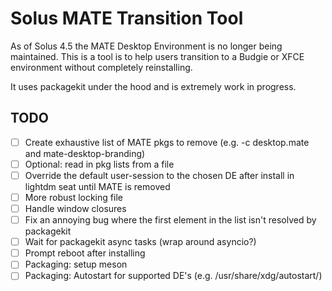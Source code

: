 # Solus MATE Transition Tool

As of Solus 4.5 the MATE Desktop Environment is no longer being maintained. This is a tool is to help users transition to a Budgie or XFCE environment without completely reinstalling.

It uses packagekit under the hood and is extremely work in progress.

## TODO
- [ ] Create exhaustive list of MATE pkgs to remove (e.g. -c desktop.mate and mate-desktop-branding)
- [ ] Optional: read in pkg lists from a file
- [ ] Override the default user-session to the chosen DE after install in lightdm seat until MATE is removed
- [ ] More robust locking file
- [ ] Handle window closures
- [ ] Fix an annoying bug where the first element in the list isn't resolved by packagekit
- [ ] Wait for packagekit async tasks (wrap around asyncio?)
- [ ] Prompt reboot after installing
- [ ] Packaging: setup meson
- [ ] Packaging: Autostart for supported DE's (e.g. /usr/share/xdg/autostart/)
